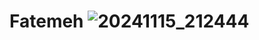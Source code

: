 # Fatemeh ![20241115_212444](https://github.com/user-attachments/assets/ed88a170-16bd-44ab-9144-df7f70ded697)
